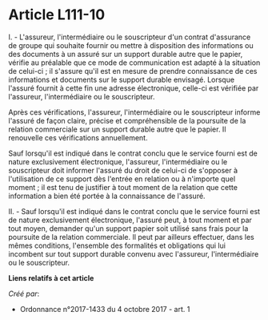 # Article L111-10

I. - L'assureur, l'intermédiaire ou le souscripteur d'un contrat d'assurance de groupe qui souhaite fournir ou mettre à
disposition des informations ou des documents à un assuré sur un support durable autre que le papier, vérifie au préalable
que ce mode de communication est adapté à la situation de celui-ci ; il s'assure qu'il est en mesure de prendre connaissance
de ces informations et documents sur le support durable envisagé. Lorsque l'assuré fournit à cette fin une adresse
électronique, celle-ci est vérifiée par l'assureur, l'intermédiaire ou le souscripteur.

Après ces vérifications, l'assureur, l'intermédiaire ou le souscripteur informe l'assuré de façon claire, précise et
compréhensible de la poursuite de la relation commerciale sur un support durable autre que le papier. Il renouvelle ces
vérifications annuellement.

Sauf lorsqu'il est indiqué dans le contrat conclu que le service fourni est de nature exclusivement électronique, l'assureur,
l'intermédiaire ou le souscripteur doit informer l'assuré du droit de celui-ci de s'opposer à l'utilisation de ce support dès
l'entrée en relation ou à n'importe quel moment ; il est tenu de justifier à tout moment de la relation que cette information
a bien été portée à la connaissance de l'assuré.

II. - Sauf lorsqu'il est indiqué dans le contrat conclu que le service fourni est de nature exclusivement électronique,
l'assuré peut, à tout moment et par tout moyen, demander qu'un support papier soit utilisé sans frais pour la poursuite de la
relation commerciale. Il peut par ailleurs effectuer, dans les mêmes conditions, l'ensemble des formalités et obligations qui
lui incombent sur tout support durable convenu avec l'assureur, l'intermédiaire ou le souscripteur.

**Liens relatifs à cet article**

_Créé par_:

  - Ordonnance n°2017-1433 du 4 octobre 2017 - art. 1
